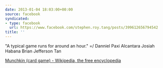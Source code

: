 ```yaml
---
date: 2013-01-04 18:03:00+00:00
source: facebook
syndicated:
- type: facebook
  url: https://www.facebook.com/stephen.roy.tang/posts/399612656794542
title: ''
---
```


"A typical game runs for around an hour." =/ Danniel Paxi Alcantara Josiah Habana Brian Jefferson Tan 

[Munchkin (card game) - Wikipedia, the free encyclopedia](https://en.wikipedia.org/wiki/Munchkin_(card_game))